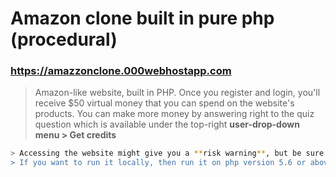 # Amazon clone built in pure php (procedural)
### https://amazzonclone.000webhostapp.com 
> Amazon-like website, built in PHP. Once you register and login, you'll receive $50 virtual money that you can spend on the website's products. You can make more money by answering right to the quiz question which is available under the top-right **user-drop-down menu > Get credits**
```bash
> Accessing the website might give you a **risk warning**, but be sure - it's totally safe.
> If you want to run it locally, then run it on php version 5.6 or above.
```

